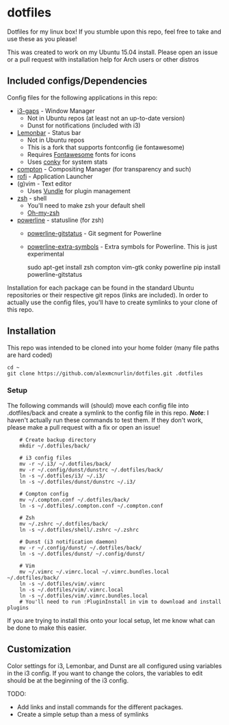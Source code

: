 # dotfiles
Dotfiles for my linux box! If you stumble upon this repo, feel free to take and use these as you please!

This was created to work on my Ubuntu 15.04 install. Please open an issue or a pull request with installation help for Arch users or other distros

## Included configs/Dependencies
Config files for the following applications in this repo:
  * [i3-gaps](https://github.com/Airblader/i3) - Window Manager
    - Not in Ubuntu repos (at least not an up-to-date version)
    - Dunst for notifications (included with i3)
  * [Lemonbar](https://github.com/krypt-n/bar) - Status bar
    - Not in Ubuntu repos
    - This is a fork that supports fontconfig (ie fontawesome)
    - Requires [Fontawesome](https://github.com/FortAwesome/Font-Awesome) fonts for icons
    - Uses [conky](https://github.com/brndnmtthws/conky) for system stats
  * [compton](https://github.com/chjj/compton) - Compositing Manager (for transparency and such)
  * [rofi](https://github.com/DaveDavenport/rofi) - Application Launcher
  * (g)vim - Text editor
    - Uses [Vundle](https://github.com/VundleVim/Vundle.vim) for plugin management
  * [zsh](http://www.zsh.org/) - shell
    - You'll need to make zsh your default shell
    - [Oh-my-zsh](https://github.com/robbyrussell/oh-my-zsh)
  * [powerline](https://github.com/powerline/powerline) - statusline (for zsh)
    - [powerline-gitstatus](https://github.com/jaspernbrouwer/powerline-gitstatus) - Git segment for Powerline
    - [powerline-extra-symbols](https://github.com/ryanoasis/powerline-extra-symbols) - Extra symbols for Powerline. This is just experimental
  

        sudo apt-get install zsh compton vim-gtk conky powerline
        pip install powerline-gitstatus

Installation for each package can be found in the standard Ubuntu repositories or their respective git repos (links are included).
In order to actually use the config files, you'll have to create symlinks to your clone of this repo. 

## Installation
This repo was intended to be cloned into your home folder (many file paths are hard coded)
  ```
  cd ~
  git clone https://github.com/alexmcnurlin/dotfiles.git .dotfiles
  ```

### Setup

The following commands will (should) move each config file into .dotfiles/back and create a symlink to the config file in this repo.
***Note***: I haven't actually run these commands to test them. If they don't work,
please make a pull request with a fix or open an issue!

        # Create backup directory
        mkdir ~/.dotfiles/back/

        # i3 config files
        mv -r ~/.i3/ ~/.dotfiles/back/
        mv -r ~/.config/dunst/dunstrc ~/.dotfiles/back/
        ln -s ~/.dotfiles/i3/ ~/.i3/
        ln -s ~/.dotfiles/dunst/dunstrc ~/.i3/

        # Compton config
        mv ~/.compton.conf ~/.dotfiles/back/
        ln -s ~/.dotfiles/.compton.conf ~/.compton.conf
        
        # Zsh
        mv ~/.zshrc ~/.dotfiles/back/
        ln -s ~/.dotfiles/shell/.zshrc ~/.zshrc

        # Dunst (i3 notification daemon)
        mv -r ~/.config/dunst/ ~/.dotfiles/back/
        ln -s ~/.dotfiles/dunst/ ~/.config/dunst/

        # Vim
        mv ~/.vimrc ~/.vimrc.local ~/.vimrc.bundles.local ~/.dotfiles/back/
        ln -s ~/.dotfiles/vim/.vimrc
        ln -s ~/.dotfiles/vim/.vimrc.local
        ln -s ~/.dotfiles/vim/.vimrc.bundles.local
        # You'll need to run :PluginInstall in vim to download and install plugins

If you are trying to install this onto your local setup, let me know what can be done to make this easier. 


## Customization
  Color settings for i3, Lemonbar, and Dunst are all configured using variables in the i3 config. If you want to change the colors, the variables to edit should be at the beginning of the i3 config.

TODO: 
  * Add links and install commands for the different packages. 
  * Create a simple setup than a mess of symlinks

